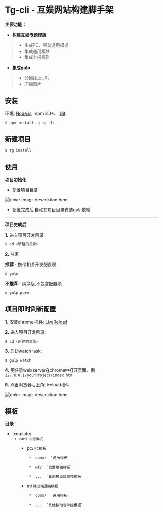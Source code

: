 

# Tg-cli - 互娱网站构建脚手架

**主要功能：**

* **构建互娱专题模版**
> - 生成PC、移动通用模板
>- 集成通用模块
>- 集成上报规则


* **集成gulp**
>- 分离线上URL
>- 压缩图片


## 安装
环境: [Node.js](https://nodejs.org/en/download/) , npm  3.0+、 [Git](https://git-scm.com/).

``` bash
$ npm install -g tg-cli
```


## 新建项目
``` bash
$ tg install
```

## 使用


**项目初始化**

- 配置项目目录

![enter image description here](https://raw.githubusercontent.com/allanguys/tg-cli/master/READEME/ex.jpg)

- 配置完成后,自动在项目目录安装gulp依赖


___


**项目完成后**

**1.** 进入项目开发目录

``` bash
$ cd <新建的目录>
```

**2.** 分离

**推荐** - 携带相关开发配置项

``` bash
$ gulp
```

**不推荐** - 纯净版,不包含配置项

``` bash
$ gulp pure
```



## 项目即时刷新配置

**1.** 安装chrome 插件:
[LiveReload](https://chrome.google.com/webstore/detail/livereload/jnihajbhpnppcggbcgedagnkighmdlei)

**2.** 进入项目开发目录:

``` bash
$ cd <新建的目录>
```

**3.** 启动watch task:

``` bash
$ gulp watch
```

**4.** 用任意web server在chrome中打开页面，例`127.0.0.1/yourProject/index.htm`

**5.** 点击浏览器右上角Liveload插件

![enter image description here](https://raw.githubusercontent.com/allanguys/tg-cli/master/READEME/liveload.jpg)


## 模板

**目录：**

* template/
    *  act/   `专题模板`
        *  pc/  `PC模板`
        
                *  comm/  `通用模板`
                
                *  wt/  `战雷单独模板`
                
                *  ...  `其他移动端单独模板`
                
        *  m/  `移动端通用模板`
        
                *  comm/  `通用模板`
                
                *  ...  `其他移动端单独模板`
